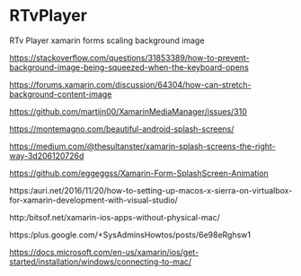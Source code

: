 # RTvPlayer
RTv Player
xamarin forms scaling background image

https://stackoverflow.com/questions/31853389/how-to-prevent-background-image-being-squeezed-when-the-keyboard-opens

https://forums.xamarin.com/discussion/64304/how-can-stretch-background-content-image

https://github.com/martijn00/XamarinMediaManager/issues/310

https://montemagno.com/beautiful-android-splash-screens/

https://medium.com/@thesultanster/xamarin-splash-screens-the-right-way-3d206120726d

https://github.com/eggeggss/Xamarin-Form-SplashScreen-Animation

https:/auri.net/2016/11/20/how-to-setting-up-macos-x-sierra-on-virtualbox-for-xamarin-development-with-visual-studio/

http:/bitsof.net/xamarin-ios-apps-without-physical-mac/

https:/plus.google.com/+SysAdminsHowtos/posts/6e98eRghsw1

https://docs.microsoft.com/en-us/xamarin/ios/get-started/installation/windows/connecting-to-mac/

